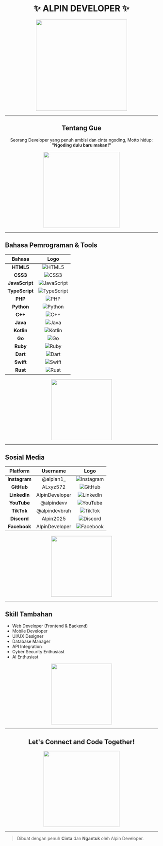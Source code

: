 <h1 align="center">✨ ALPIN DEVELOPER ✨</h1>

<p align="center">
  <img src="https://media.giphy.com/media/3o7aD2saalBwwftBIY/giphy.gif" width="300"/>
</p>

---

<h2 align="center">Tentang Gue</h2>

<p align="center">
  Seorang Developer yang penuh ambisi dan cinta ngoding,  
  Motto hidup: <strong>"Ngoding dulu baru makan!"</strong>
</p>

<p align="center">
  <img src="https://media.giphy.com/media/26ufnwz3wDUli7GU0/giphy.gif" width="250"/>
</p>

---

## Bahasa Pemrograman & Tools

| Bahasa | Logo |
|:------:|:----:|
| **HTML5** | ![HTML5](https://img.icons8.com/color/48/html-5--v1.png) |
| **CSS3** | ![CSS3](https://img.icons8.com/color/48/css3.png) |
| **JavaScript** | ![JavaScript](https://img.icons8.com/color/48/javascript--v1.png) |
| **TypeScript** | ![TypeScript](https://img.icons8.com/color/48/typescript.png) |
| **PHP** | ![PHP](https://img.icons8.com/color/48/php.png) |
| **Python** | ![Python](https://img.icons8.com/color/48/python.png) |
| **C++** | ![C++](https://img.icons8.com/color/48/c-plus-plus-logo.png) |
| **Java** | ![Java](https://img.icons8.com/color/48/java-coffee-cup-logo.png) |
| **Kotlin** | ![Kotlin](https://img.icons8.com/color/48/kotlin.png) |
| **Go** | ![Go](https://img.icons8.com/color/48/golang.png) |
| **Ruby** | ![Ruby](https://img.icons8.com/color/48/ruby-programming-language.png) |
| **Dart** | ![Dart](https://img.icons8.com/color/48/dart.png) |
| **Swift** | ![Swift](https://img.icons8.com/color/48/swift.png) |
| **Rust** | ![Rust](https://img.icons8.com/color/48/rust-programming-language.png) |

<p align="center">
  <img src="https://media.giphy.com/media/QpVUMRUJGokfqXyfa1/giphy.gif" width="200"/>
</p>

---

## Sosial Media

| Platform | Username | Logo |
|:--------:|:--------:|:----:|
| **Instagram** | @alpian1_ | ![Instagram](https://img.icons8.com/color/48/instagram-new--v1.png) |
| **GitHub** | ALxyz572 | ![GitHub](https://img.icons8.com/ios-glyphs/48/github.png) |
| **LinkedIn** | AlpinDeveloper | ![LinkedIn](https://img.icons8.com/color/48/linkedin.png) |
| **YouTube** | @alpindevv | ![YouTube](https://img.icons8.com/color/48/youtube-play.png) |
| **TikTok** | @alpindevbruh | ![TikTok](https://img.icons8.com/color/48/tiktok--v1.png) |
| **Discord** | Alpin2025 | ![Discord](https://img.icons8.com/color/48/discord--v1.png) |
| **Facebook** | AlpinDeveloper | ![Facebook](https://img.icons8.com/color/48/facebook-new.png) |

<p align="center">
  <img src="https://media.giphy.com/media/Y4z9olnoVl5QI/giphy.gif" width="200"/>
</p>

---

## Skill Tambahan

- Web Developer (Frontend & Backend)
- Mobile Developer
- UI/UX Designer
- Database Manager
- API Integration
- Cyber Security Enthusiast
- AI Enthusiast

<p align="center">
  <img src="https://media.giphy.com/media/13FrpeVH09Zrb2/giphy.gif" width="200"/>
</p>

---

<h2 align="center">Let's Connect and Code Together!</h2>

<p align="center">
  <img src="https://media.giphy.com/media/26xBwdIuRJiAIqHwA/giphy.gif" width="250"/>
</p>

---

> Dibuat dengan penuh <strong>Cinta</strong> dan <strong>Ngantuk</strong> oleh Alpin Developer.

